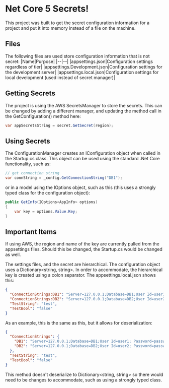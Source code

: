# Net Core 5 Secrets!
This project was built to get the secret configuration information for a project and put it into memory instead of a file on the machine.
## Files
The following files are used store configuration information that is not secret:
|Name|Purpose|
|--|--|
|appsettings.json|Configuration settings regardless of tier|
|appsettings.Development.json|Configuration settings for the development server|
|appsettings.local.json|Configuration settings for local development (used instead of secret manager)|

## Getting Secrets
The project is using the AWS SecretsManager to store the secrets. This can be changed by adding a different manager, and updating the method call in the GetConfiguration() method here:
```csharp
var appSecretsString = secret.GetSecret(region);
```

## Using Secrets

The ConfigurationManager creates an IConfiguration object when called in the Startup.cs class. This object can be used using the standard .Net Core functionality, such as:
```csharp
// get connection string
var connString = _config.GetConnectionString("DB1");
```
or in a model using the IOptions object, such as this (this uses a strongly typed class for the configuration object):
```csharp
public GetInfo(IOptions<AppInfo> options)
{
    var key = options.Value.Key;
}
```

## Important Items

If using AWS, the region and name of the key are currently pulled from the appsettings files. Should this be changed, the Startup.cs would be changed as well.

The settings files, and the secret are hierarchical. The configuration object uses a Dictionary<string, string>. In order to accommodate, the hierarchical key is created using a colon separator. The appsettings.local.json shows this:
```json
{
  "ConnectionStrings:DB1": "Server=127.0.0.1;Database=DB1;User Id=user1; Password=password1;",
  "ConnectionStrings:DB2": "Server=127.0.0.1;Database=DB2;User Id=user2; Password=password2;",
  "TestString": "test",
  "TestBool": "false"
}
```
As an example, this is the same as this, but it allows for deserialization:
```json
{
  "ConnectionStrings": {
    "DB1": "Server=127.0.0.1;Database=DB1;User Id=user1; Password=password1;",
    "DB2": "Server=127.0.0.1;Database=DB2;User Id=user2; Password=password2;"
  },
  "TestString": "test",
  "TestBool": "false"
}
```
This method doesn't deserialize to Dictionary<string, string> so there would need to be changes to accommodate, such as using a strongly typed class.
